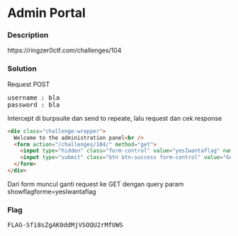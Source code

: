 <h1>Admin Portal</h1>
<h3>Description</h3>
<label>https://ringzer0ctf.com/challenges/104</label>
<h3>Solution</h3>
<label>Request POST</label>
<pre>
username : bla
password : bla
</pre>
<label>Intercept di burpsuite dan send to repeate, lalu request dan cek response</label>

```html
<div class="challenge-wrapper">
  Welcome to the administration panel<br />
  <form action="/challenges/104/" method="get">
    <input type="hidden" class="form-control" value="yesIwantaflag" name="showflagforme" />
    <input type="submit" class="btn btn-success form-control" value="Generate" style="margin-top: 12px" />
  </form>
</div>
```
<label>Dari form muncul ganti request ke GET dengan query param showflagforme=yesIwantaflag</label>
<h3>Flag</h3>
<pre>
FLAG-Sfi8sZgAK0ddMjVSOQU2rMfUWS
</pre>
